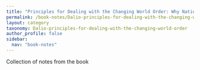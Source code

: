 ```yaml
---
title: "Principles for Dealing with the Changing World Order: Why Nations Succeed and Fail"
permalink: /book-notes/Dalio-principles-for-dealing-with-the-changing-world-order/
layout: category
taxonomy: Dalio-principles-for-dealing-with-the-changing-world-order
author_profile: false
sidebar:
  nav: "book-notes"
---
```


Collection of notes from the book
